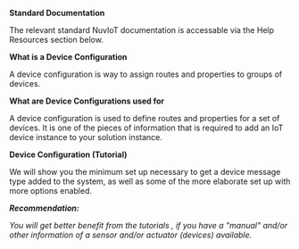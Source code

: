  
**Standard Documentation**

The relevant standard NuvIoT documentation is accessable via the Help Resources section below.

**What is a Device Configuration**

A device configuration is way to assign routes and properties to groups of devices.  

**What are Device Configurations used for**

A device configuration is used to define routes and properties for a set of devices. It is one of the pieces of information that is required to add an IoT device instance to your solution instance.  

**Device Configuration (Tutorial)**

We will show you the minimum set up necessary to get a device message type added to the system, as well as some of the more elaborate set up with more options enabled.

**_Recommendation:_**

_You will get better benefit from the tutorials , if you have a "manual" and/or other information of a sensor and/or actuator (devices) available._

